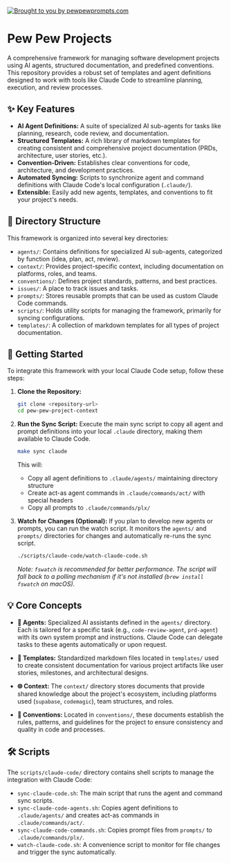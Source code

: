 [![Brought to you by pewpewprompts.com](https://img.shields.io/badge/Brought%20to%20you%20by-pewpewprompts.com-blue)](https://pewpewprompts.com)

# Pew Pew Projects

A comprehensive framework for managing software development projects using AI agents, structured documentation, and predefined conventions. This repository provides a robust set of templates and agent definitions designed to work with tools like Claude Code to streamline planning, execution, and review processes.

## ✨ Key Features

-   **AI Agent Definitions:** A suite of specialized AI sub-agents for tasks like planning, research, code review, and documentation.
-   **Structured Templates:** A rich library of markdown templates for creating consistent and comprehensive project documentation (PRDs, architecture, user stories, etc.).
-   **Convention-Driven:** Establishes clear conventions for code, architecture, and development practices.
-   **Automated Syncing:** Scripts to synchronize agent and command definitions with Claude Code's local configuration (`.claude/`).
-   **Extensible:** Easily add new agents, templates, and conventions to fit your project's needs.

## 📂 Directory Structure

This framework is organized into several key directories:

-   `agents/`: Contains definitions for specialized AI sub-agents, categorized by function (idea, plan, act, review).
-   `context/`: Provides project-specific context, including documentation on platforms, roles, and teams.
-   `conventions/`: Defines project standards, patterns, and best practices.
-   `issues/`: A place to track issues and tasks.
-   `prompts/`: Stores reusable prompts that can be used as custom Claude Code commands.
-   `scripts/`: Holds utility scripts for managing the framework, primarily for syncing configurations.
-   `templates/`: A collection of markdown templates for all types of project documentation.

## 🚀 Getting Started

To integrate this framework with your local Claude Code setup, follow these steps:

1.  **Clone the Repository:**
    ```bash
    git clone <repository-url>
    cd pew-pew-project-context
    ```

2.  **Run the Sync Script:**
    Execute the main sync script to copy all agent and prompt definitions into your local `.claude` directory, making them available to Claude Code.
    ```bash
    make sync claude
    ```
    This will:
    - Copy all agent definitions to `.claude/agents/` maintaining directory structure
    - Create act-as agent commands in `.claude/commands/act/` with special headers
    - Copy all prompts to `.claude/commands/plx/`

3.  **Watch for Changes (Optional):**
    If you plan to develop new agents or prompts, you can run the watch script. It monitors the `agents/` and `prompts/` directories for changes and automatically re-runs the sync script.
    ```bash
    ./scripts/claude-code/watch-claude-code.sh
    ```
    *Note: `fswatch` is recommended for better performance. The script will fall back to a polling mechanism if it's not installed (`brew install fswatch` on macOS).*

## 💡 Core Concepts

-   **🤖 Agents:** Specialized AI assistants defined in the `agents/` directory. Each is tailored for a specific task (e.g., `code-review-agent`, `prd-agent`) with its own system prompt and instructions. Claude Code can delegate tasks to these agents automatically or upon request.

-   **📄 Templates:** Standardized markdown files located in `templates/` used to create consistent documentation for various project artifacts like user stories, milestones, and architectural designs.

-   **🌐 Context:** The `context/` directory stores documents that provide shared knowledge about the project's ecosystem, including platforms used (`supabase`, `codemagic`), team structures, and roles.

-   **📜 Conventions:** Located in `conventions/`, these documents establish the rules, patterns, and guidelines for the project to ensure consistency and quality in code and processes.

## 🛠️ Scripts

The `scripts/claude-code/` directory contains shell scripts to manage the integration with Claude Code:

-   `sync-claude-code.sh`: The main script that runs the agent and command sync scripts.
-   `sync-claude-code-agents.sh`: Copies agent definitions to `.claude/agents/` and creates act-as commands in `.claude/commands/act/`.
-   `sync-claude-code-commands.sh`: Copies prompt files from `prompts/` to `.claude/commands/plx/`.
-   `watch-claude-code.sh`: A convenience script to monitor for file changes and trigger the sync automatically.
